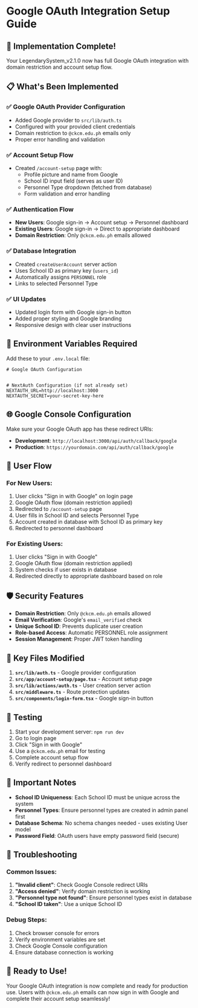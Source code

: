# Google OAuth Integration Setup Guide

## 🚀 Implementation Complete!

Your LegendarySystem_v2.1.0 now has full Google OAuth integration with domain restriction and account setup flow.

## 📋 What's Been Implemented

### ✅ Google OAuth Provider Configuration
- Added Google provider to `src/lib/auth.ts`
- Configured with your provided client credentials
- Domain restriction to `@ckcm.edu.ph` emails only
- Proper error handling and validation

### ✅ Account Setup Flow
- Created `/account-setup` page with:
  - Profile picture and name from Google
  - School ID input field (serves as user ID)
  - Personnel Type dropdown (fetched from database)
  - Form validation and error handling

### ✅ Authentication Flow
- **New Users**: Google sign-in → Account setup → Personnel dashboard
- **Existing Users**: Google sign-in → Direct to appropriate dashboard
- **Domain Restriction**: Only `@ckcm.edu.ph` emails allowed

### ✅ Database Integration
- Created `createUserAccount` server action
- Uses School ID as primary key (`users_id`)
- Automatically assigns `PERSONNEL` role
- Links to selected Personnel Type

### ✅ UI Updates
- Updated login form with Google sign-in button
- Added proper styling and Google branding
- Responsive design with clear user instructions

## 🔧 Environment Variables Required

Add these to your `.env.local` file:

```env
# Google OAuth Configuration


# NextAuth Configuration (if not already set)
NEXTAUTH_URL=http://localhost:3000
NEXTAUTH_SECRET=your-secret-key-here
```

## 🌐 Google Console Configuration

Make sure your Google OAuth app has these redirect URIs:
- **Development**: `http://localhost:3000/api/auth/callback/google`
- **Production**: `https://yourdomain.com/api/auth/callback/google`

## 🔄 User Flow

### For New Users:
1. User clicks "Sign in with Google" on login page
2. Google OAuth flow (domain restriction applied)
3. Redirected to `/account-setup` page
4. User fills in School ID and selects Personnel Type
5. Account created in database with School ID as primary key
6. Redirected to personnel dashboard

### For Existing Users:
1. User clicks "Sign in with Google"
2. Google OAuth flow (domain restriction applied)
3. System checks if user exists in database
4. Redirected directly to appropriate dashboard based on role

## 🛡️ Security Features

- **Domain Restriction**: Only `@ckcm.edu.ph` emails allowed
- **Email Verification**: Google's `email_verified` check
- **Unique School ID**: Prevents duplicate user creation
- **Role-based Access**: Automatic PERSONNEL role assignment
- **Session Management**: Proper JWT token handling

## 🎯 Key Files Modified

1. **`src/lib/auth.ts`** - Google provider configuration
2. **`src/app/account-setup/page.tsx`** - Account setup page
3. **`src/lib/actions/auth.ts`** - User creation server action
4. **`src/middleware.ts`** - Route protection updates
5. **`src/components/login-form.tsx`** - Google sign-in button

## 🧪 Testing

1. Start your development server: `npm run dev`
2. Go to login page
3. Click "Sign in with Google"
4. Use a `@ckcm.edu.ph` email for testing
5. Complete account setup flow
6. Verify redirect to personnel dashboard

## 🚨 Important Notes

- **School ID Uniqueness**: Each School ID must be unique across the system
- **Personnel Types**: Ensure personnel types are created in admin panel first
- **Database Schema**: No schema changes needed - uses existing User model
- **Password Field**: OAuth users have empty password field (secure)

## 🔧 Troubleshooting

### Common Issues:
1. **"Invalid client"**: Check Google Console redirect URIs
2. **"Access denied"**: Verify domain restriction is working
3. **"Personnel type not found"**: Ensure personnel types exist in database
4. **"School ID taken"**: Use a unique School ID

### Debug Steps:
1. Check browser console for errors
2. Verify environment variables are set
3. Check Google Console configuration
4. Ensure database connection is working

## 🎉 Ready to Use!

Your Google OAuth integration is now complete and ready for production use. Users with `@ckcm.edu.ph` emails can now sign in with Google and complete their account setup seamlessly!

